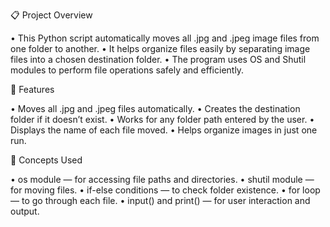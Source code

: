 📋 Project Overview

• This Python script automatically moves all .jpg and .jpeg image files from one folder to another.
• It helps organize files easily by separating image files into a chosen destination folder.
• The program uses OS and Shutil modules to perform file operations safely and efficiently.

🚀 Features

• Moves all .jpg and .jpeg files automatically.
• Creates the destination folder if it doesn’t exist.
• Works for any folder path entered by the user.
• Displays the name of each file moved.
• Helps organize images in just one run.

🧰 Concepts Used

• os module — for accessing file paths and directories.
• shutil module — for moving files.
• if-else conditions — to check folder existence.
• for loop — to go through each file.
• input() and print() — for user interaction and output.

